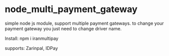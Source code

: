 # node_multi_payment_gateway
simple node js module, support multiple payment gateways. to change your payment gateway you just need to change driver name.

Install: npm i iranmultipay

supports: Zarinpal, IDPay



